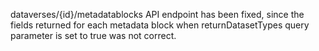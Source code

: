 dataverses/{id}/metadatablocks API endpoint has been fixed, since the fields returned for each metadata block when returnDatasetTypes query parameter is set to true was not correct.

